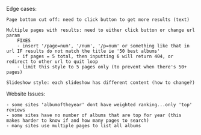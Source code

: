 Edge cases:

	Page bottom cut off: need to click button to get more results (text)

	Multiple pages with results: need to either click button or change url param
        FIXES
        - insert '/page=num', '/num', '/p=num' or something like that in url IF results do not match the title ie '50 best albums'
        - if pages = 5 total, then inputting 6 will return 404, or redirect to other url to quit loop
        - limit this style to 5 pages only (to prevent when there's 50+ pages)

	Slideshow style: each slideshow has different content (how to change?)


Website Issues:

    - some sites 'albumoftheyear' dont have weighted ranking...only 'top' reviews
    - some sites have no number of albums that are top for year (this makes harder to know if and how many pages to search) 
    - many sites use multiple pages to list all albums